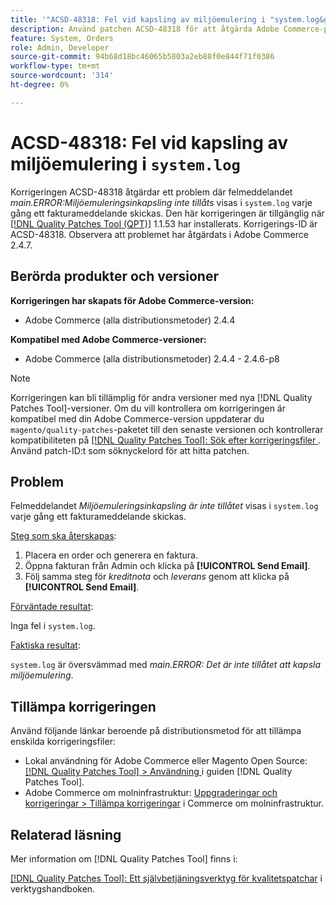 ```yaml
---
title: '"ACSD-48318: Fel vid kapsling av miljöemulering i "system.log&grave;"'
description: Använd patchen ACSD-48318 för att åtgärda Adobe Commerce-problemet där felmeddelandet *main.ERROR:Environment emulation nesting is not allowed* visas i "system.log" varje gång ett fakturameddelande skickas.
feature: System, Orders
role: Admin, Developer
source-git-commit: 94b68d18bc46065b5803a2eb88f0e844f71f0386
workflow-type: tm+mt
source-wordcount: '314'
ht-degree: 0%

---
```


# ACSD-48318: Fel vid kapsling av miljöemulering i `system.log`

Korrigeringen ACSD-48318 åtgärdar ett problem där felmeddelandet *main.ERROR:Miljöemuleringsinkapsling inte tillåts* visas i `system.log` varje gång ett fakturameddelande skickas. Den här korrigeringen är tillgänglig när [[!DNL Quality Patches Tool (QPT)]](/help/tools/quality-patches-tool/quality-patches-tool-to-self-serve-quality-patches.md) 1.1.53 har installerats. Korrigerings-ID är ACSD-48318. Observera att problemet har åtgärdats i Adobe Commerce 2.4.7.

## Berörda produkter och versioner

**Korrigeringen har skapats för Adobe Commerce-version:**

* Adobe Commerce (alla distributionsmetoder) 2.4.4

**Kompatibel med Adobe Commerce-versioner:**

* Adobe Commerce (alla distributionsmetoder) 2.4.4 - 2.4.6-p8

>[!NOTE]
>
>Korrigeringen kan bli tillämplig för andra versioner med nya [!DNL Quality Patches Tool]-versioner. Om du vill kontrollera om korrigeringen är kompatibel med din Adobe Commerce-version uppdaterar du `magento/quality-patches`-paketet till den senaste versionen och kontrollerar kompatibiliteten på [[!DNL Quality Patches Tool]: Sök efter korrigeringsfiler ](https://experienceleague.adobe.com/tools/commerce-quality-patches/index.html?lang=sv-SE). Använd patch-ID:t som söknyckelord för att hitta patchen.

## Problem

Felmeddelandet *Miljöemuleringsinkapsling är inte tillåtet* visas i `system.log` varje gång ett fakturameddelande skickas.

<u>Steg som ska återskapas</u>:

1. Placera en order och generera en faktura.
1. Öppna fakturan från Admin och klicka på **[!UICONTROL Send Email]**.
1. Följ samma steg för *kreditnota* och *leverans* genom att klicka på **[!UICONTROL Send Email]**.

<u>Förväntade resultat</u>:

Inga fel i `system.log`.

<u>Faktiska resultat</u>:

`system.log` är översvämmad med *main.ERROR: Det är inte tillåtet att kapsla miljöemulering*.

## Tillämpa korrigeringen

Använd följande länkar beroende på distributionsmetod för att tillämpa enskilda korrigeringsfiler:

* Lokal användning för Adobe Commerce eller Magento Open Source: [[!DNL Quality Patches Tool] > Användning ](/help/tools/quality-patches-tool/usage.md) i guiden [!DNL Quality Patches Tool].
* Adobe Commerce om molninfrastruktur: [Uppgraderingar och korrigeringar > Tillämpa korrigeringar](https://experienceleague.adobe.com/docs/commerce-cloud-service/user-guide/develop/upgrade/apply-patches.html?lang=sv-SE) i Commerce om molninfrastruktur.

## Relaterad läsning

Mer information om [!DNL Quality Patches Tool] finns i:

[[!DNL Quality Patches Tool]: Ett självbetjäningsverktyg för kvalitetspatchar](/help/tools/quality-patches-tool/quality-patches-tool-to-self-serve-quality-patches.md) i verktygshandboken.
